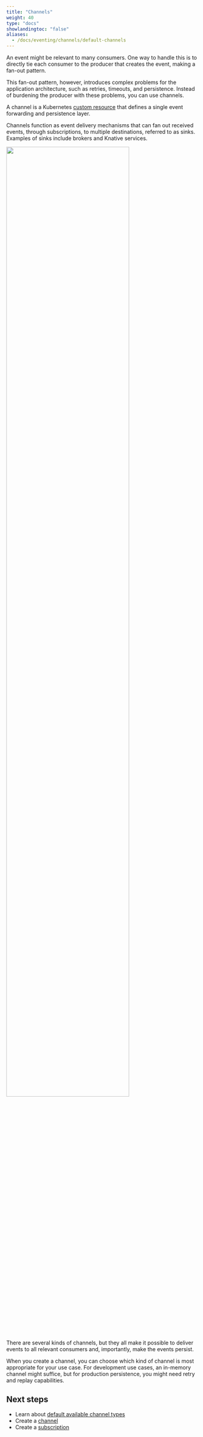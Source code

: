 ```yaml
---
title: "Channels"
weight: 40
type: "docs"
showlandingtoc: "false"
aliases:
  - /docs/eventing/channels/default-channels
---
```


An event might be relevant to many consumers. One way to handle this is to directly tie each consumer
to the producer that creates the event, making a fan-out pattern.

This fan-out pattern, however, introduces complex problems for the application architecture, such as
retries, timeouts, and persistence. Instead of burdening the producer with these problems, you can
use channels.

A channel is a Kubernetes [custom resource](https://kubernetes.io/docs/concepts/extend-kubernetes/api-extension/custom-resources/) that defines a single event forwarding and persistence layer.

Channels function as event delivery mechanisms that can fan out received events, through
subscriptions, to multiple destinations, referred to as sinks. Examples of sinks include brokers and
Knative services.

<img src="images/channel-workflow.png" width="80%"><br>

There are several kinds of channels, but they all make it possible to deliver events to all relevant
consumers and, importantly, make the events persist.

When you create a channel, you can choose which kind of channel is most appropriate for your use
case. For development use cases, an in-memory channel might suffice, but for production persistence,
you might need retry and replay capabilities.


## Next steps

- Learn about [default available channel types](channel-types-defaults)
- Create a [channel](./create-default-channel)
- Create a [subscription](./subscriptions)

